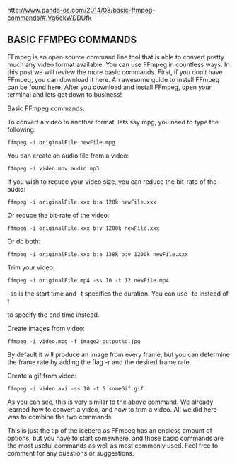 
<!-- here in wiki or in tips tricks and quick fix or both -->
<!-- This article originaly from somewhere else  -->


http://www.panda-os.com/2014/08/basic-ffmpeg-commands/#.Vg6ckWDDUfk

## BASIC FFMPEG COMMANDS 

FFmpeg is an open source command line tool that is able to convert pretty much any video format available. You can use FFmpeg in countless ways. In this post we will review the more basic commands.
First, if you don’t have FFmpeg, you can download it here. An awesome guide to install FFmpeg can be found here.
After you download and install FFmpeg, open your terminal and lets get down to business!

Basic FFmpeg commands:



To convert a video to another format, lets say mpg, you need to type the following:

```
ffmpeg -i originalFile newFile.mpg
```

You can create an audio file from a video:

```
ffmpeg -i video.mov audio.mp3
```

If you wish to reduce your video size, you can reduce the bit-rate of the audio:

```
ffmpeg -i originalFile.xxx b:a 128k newFile.xxx
```

Or reduce the bit-rate of the video:


```
ffmpeg -i originalFile.xxx b:v 1200k newFile.xxx
```

Or do both:

```
ffmpeg -i originalFile.xxx b:a 128k b:v 1200k newFile.xxx
```

Trim your video:

```
ffmpeg -i originalFile.mp4 -ss 10 -t 12 newFile.mp4
```

-ss is the start time and -t specifies the duration. You can use -to instead of t

to specify the end time instead.


Create images from video:
```
ffmpeg -i video.mpg -f image2 output%d.jpg
```

By default it will produce an image from every frame, but you can determine the frame rate by adding the flag -r and the desired frame rate.


Create a gif from video:

```
ffmpeg -i video.avi -ss 10 -t 5 someGif.gif
```

As you can see, this is very similar to the above command.
We already learned how to convert a video, and how to trim a video. All we did here was to combine the two commands.


This is just the tip of the iceberg as FFmpeg has an endless amount of options, but you have to start somewhere, and those basic commands are the most useful commands as well as most commonly used.
Feel free to comment for any questions or suggestions.